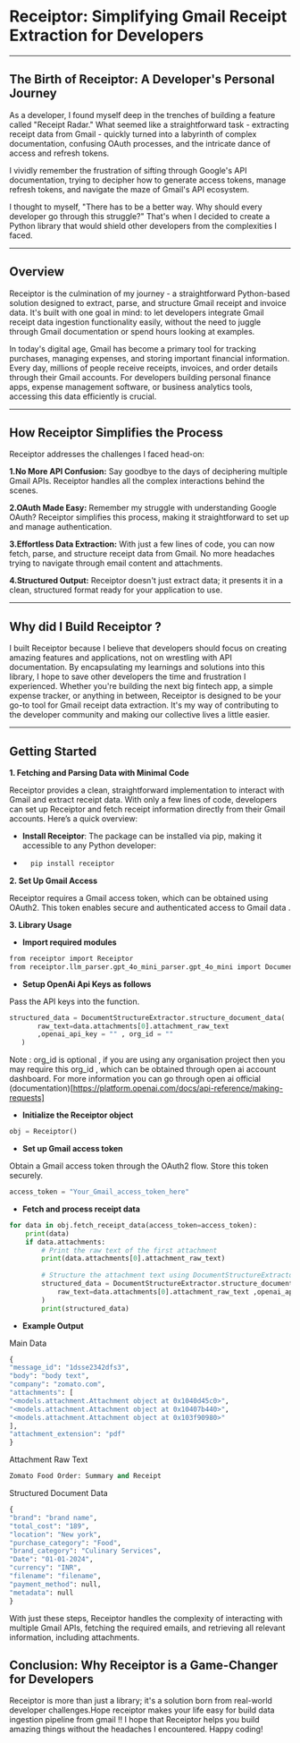 # Receiptor: Simplifying Gmail Receipt Extraction for Developers

---

## The Birth of Receiptor: A Developer's Personal Journey

As a developer, I found myself deep in the trenches of building a feature called "Receipt Radar." What seemed like a straightforward task - extracting receipt data from Gmail - quickly turned into a labyrinth of complex documentation, confusing OAuth processes, and the intricate dance of access and refresh tokens.

I vividly remember the frustration of sifting through Google's API documentation, trying to decipher how to generate access tokens, manage refresh tokens, and navigate the maze of Gmail's API ecosystem.

I thought to myself, "There has to be a better way. Why should every developer go through this struggle?" That's when I decided to create a Python library that would shield other developers from the complexities I faced.

---

## Overview

Receiptor is the culmination of my journey - a straightforward Python-based solution designed to extract, parse, and structure Gmail receipt and invoice data. It's built with one goal in mind: to let developers integrate Gmail receipt data ingestion functionality easily, without the need to juggle through Gmail documentation or spend hours looking at examples.

In today's digital age, Gmail has become a primary tool for tracking purchases, managing expenses, and storing important financial information. Every day, millions of people receive receipts, invoices, and order details through their Gmail accounts. For developers building personal finance apps, expense management software, or business analytics tools, accessing this data efficiently is crucial.

---

## How Receiptor Simplifies the Process

Receiptor addresses the challenges I faced head-on:

**1.No More API Confusion:**
 Say goodbye to the days of deciphering multiple Gmail APIs. Receiptor handles all the complex interactions behind the scenes.

 **2.OAuth Made Easy:**
 Remember my struggle with understanding Google OAuth? Receiptor simplifies this process, making it straightforward to set up and manage authentication.

 **3.Effortless Data Extraction:**
 With just a few lines of code, you can now fetch, parse, and structure receipt data from Gmail. No more headaches trying to navigate through email content and attachments.

 **4.Structured Output:**
 Receiptor doesn't just extract data; it presents it in a clean, structured format ready for your application to use.


---
## Why did I Build Receiptor ?

I built Receiptor because I believe that developers should focus on creating amazing features and applications, not on wrestling with API documentation. By encapsulating my learnings and solutions into this library, I hope to save other developers the time and frustration I experienced.
Whether you're building the next big fintech app, a simple expense tracker, or anything in between, Receiptor is designed to be your go-to tool for Gmail receipt data extraction. It's my way of contributing to the developer community and making our collective lives a little easier.

---

## Getting Started

**1. Fetching and Parsing Data with Minimal Code**

Receiptor provides a clean, straightforward implementation to interact with Gmail and extract receipt data. With only a few lines of code, developers can set up Receiptor and fetch receipt information directly from their Gmail accounts. Here’s a quick overview:

- **Install Receiptor**: The package can be installed via pip, making it accessible to any Python developer:
- 
  ```python
    pip install receiptor
    ```

**2. Set Up Gmail Access**

Receiptor requires a Gmail access token, which can be obtained using OAuth2. This token enables secure and authenticated access to Gmail data .

**3. Library Usage**

- **Import required modules**
```bash
from receiptor import Receiptor
from receiptor.llm_parser.gpt_4o_mini_parser.gpt_4o_mini import DocumentStructureExtractor
```
- **Setup OpenAi Api Keys as follows**
  
 Pass the API keys into the function.

```python
structured_data = DocumentStructureExtractor.structure_document_data(
       raw_text=data.attachments[0].attachment_raw_text
       ,openai_api_key = "" , org_id = ""
   )
```
Note : org_id is optional , if you are using any organisation project then you may require this org_id , which can be obtained through open ai account dashboard. For more information you can go through open ai official (documentation)[https://platform.openai.com/docs/api-reference/making-requests]

- **Initialize the Receiptor object**
  
```python
obj = Receiptor()
```
- **Set up Gmail access token**
  
Obtain a Gmail access token through the OAuth2 flow. Store this token securely.

```python
access_token = "Your_Gmail_access_token_here"
```

- **Fetch and process receipt data**
  
```python
for data in obj.fetch_receipt_data(access_token=access_token):
    print(data)
    if data.attachments:
        # Print the raw text of the first attachment
        print(data.attachments[0].attachment_raw_text)
        
        # Structure the attachment text using DocumentStructureExtractor
        structured_data = DocumentStructureExtractor.structure_document_data(
            raw_text=data.attachments[0].attachment_raw_text ,openai_api_key = "your api key" , org_id = "org id but this is optional"
        )
        print(structured_data)
```
- **Example Output**

Main Data
```python
{
"message_id": "1dsse2342dfs3",
"body": "body text",
"company": "zomato.com",
"attachments": [
"<models.attachment.Attachment object at 0x1040d45c0>",
"<models.attachment.Attachment object at 0x10407b440>",
"<models.attachment.Attachment object at 0x103f90980>"
],
"attachment_extension": "pdf"
}
```

Attachment Raw Text

```python
Zomato Food Order: Summary and Receipt
```
Structured Document Data

```python
{
"brand": "brand name",
"total_cost": "189",
"location": "New york",
"purchase_category": "Food",
"brand_category": "Culinary Services",
"Date": "01-01-2024",
"currency": "INR",
"filename": "filename",
"payment_method": null,
"metadata": null
}
```

With just these steps, Receiptor handles the complexity of interacting with multiple Gmail APIs, fetching the required emails, and retrieving all relevant information, including attachments.

## Conclusion: Why Receiptor is a Game-Changer for Developers

Receiptor is more than just a library; it's a solution born from real-world developer challenges.Hope receiptor makes your life easy for build data ingestion pipeline from gmail !!
I hope that Receiptor helps you build amazing things without the headaches I encountered. 
Happy coding!
